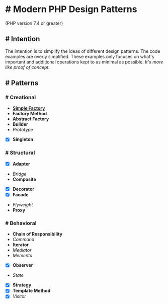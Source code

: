 # # Modern PHP Design Patterns
(PHP version 7.4 or greater)

## # Intention
The intention is to simplify the ideas of different design patterns. The code examples are
overly simplified. These examples only focuses on what's important and additional operations kept to as minimal as possible. *It's more like proof of concept.*

## # Patterns
### # Creational
* [**Simple Factory**](./creational/simple-factory.md)
* **Factory Method**
* **Abstract Factory**
* **Builder**
* *Prototype*
* [x] **Singleton**

### # Structural
* [x] **Adapter**
* *Bridge*
* **Composite**
* [x] **Decorator**
* [x] **Facade**
* *Flyweight*
* **Proxy**

### # Behavioral
* **Chain of Responsibility**
* *Command*
* **Iterator**
* *Mediator*
* *Memento*
* [x] **Observer**
* *State*
* [x] **Strategy**
* [x] **Template Method**
* [x] *Visitor*
